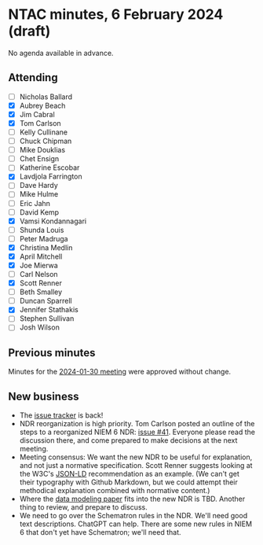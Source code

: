 # NTAC minutes, 6 February 2024 (draft)

No agenda available in advance.

## Attending

- [ ] Nicholas Ballard
- [x] Aubrey Beach
- [x] Jim Cabral
- [x] Tom Carlson
- [ ] Kelly Cullinane
- [ ] Chuck Chipman
- [ ] Mike Douklias
- [ ] Chet Ensign
- [ ] Katherine Escobar
- [x] Lavdjola Farrington
- [ ] Dave Hardy
- [ ] Mike Hulme
- [ ] Eric Jahn
- [ ] David Kemp
- [x] Vamsi Kondannagari
- [ ] Shunda Louis
- [ ] Peter Madruga
- [x] Christina Medlin
- [x] April Mitchell
- [x] Joe Mierwa
- [ ] Carl Nelson
- [x] Scott Renner
- [ ] Beth Smalley
- [ ] Duncan Sparrell
- [x] Jennifer Stathakis
- [ ] Stephen Sullivan
- [ ] Josh Wilson

## Previous minutes

Minutes for the [2024-01-30 meeting](2024-01-30-minutes.md) were approved without change.

## New business

* The [issue tracker](https://github.com/orgs/niemopen/projects/2) is back!
* NDR reorganization is high priority.  Tom Carlson posted an outline of the steps to a reorganized NIEM 6 NDR:  [issue #41](https://github.com/niemopen/niem-naming-design-rules/issues/41).  Everyone please read the discussion there, and come prepared to make decisions at the next meeting.
* Meeting consensus: We want the new NDR to be useful for explanation, and not just a normative specification.  Scott Renner suggests looking at the W3C's [JSON-LD](https://www.w3.org/TR/json-ld11/) recommendation as an example.  (We can't get their typography with Github Markdown, but we could attempt their methodical explanation combined with normative content.)
* Where the [data modeling paper](https://github.com/niemopen/ntac-admin/blob/main/project-notes/docs/data-modeling-pn01/data-modeling-1.0-pn01.md) fits into the new NDR is TBD.  Another thing to review, and prepare to discuss.
* We need to go over the Schematron rules in the NDR.  We'll need good text descriptions.  ChatGPT can help.  There are some new rules in NIEM 6 that don't yet have Schematron; we'll need that.

